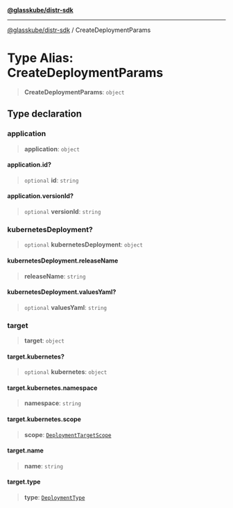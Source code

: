 [**@glasskube/distr-sdk**](../README.md)

---

[@glasskube/distr-sdk](../README.md) / CreateDeploymentParams

# Type Alias: CreateDeploymentParams

> **CreateDeploymentParams**: `object`

## Type declaration

### application

> **application**: `object`

#### application.id?

> `optional` **id**: `string`

#### application.versionId?

> `optional` **versionId**: `string`

### kubernetesDeployment?

> `optional` **kubernetesDeployment**: `object`

#### kubernetesDeployment.releaseName

> **releaseName**: `string`

#### kubernetesDeployment.valuesYaml?

> `optional` **valuesYaml**: `string`

### target

> **target**: `object`

#### target.kubernetes?

> `optional` **kubernetes**: `object`

#### target.kubernetes.namespace

> **namespace**: `string`

#### target.kubernetes.scope

> **scope**: [`DeploymentTargetScope`](DeploymentTargetScope.md)

#### target.name

> **name**: `string`

#### target.type

> **type**: [`DeploymentType`](DeploymentType.md)
